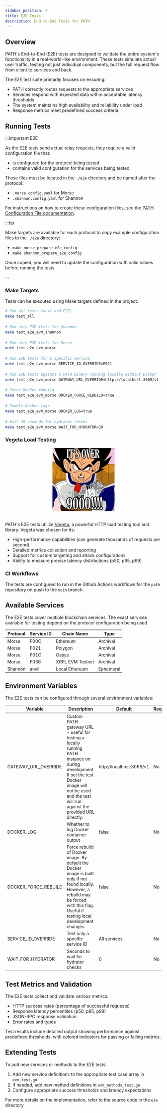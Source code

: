 ```yaml
---
sidebar_position: 7
title: E2E Tests
description: End-to-End Tests for PATH
---
```


## Overview

PATH's End-to-End (E2E) tests are designed to validate the entire system's functionality in a real-world-like environment. These tests simulate actual user traffic, testing not just individual components, but the full request flow from client to services and back.

The E2E test suite primarily focuses on ensuring:
- PATH correctly routes requests to the appropriate services
- Services respond with expected data within acceptable latency thresholds
- The system maintains high availability and reliability under load
- Response metrics meet predefined success criteria

## Running Tests

:::important E2E 

As the E2E tests send actual relay requests, they require a valid configuration file that:
- is configured for the protocol being tested
- contains valid configuration for the services being tested

These files must be located in the `./e2e` directory and be named after the protocol:
- `.morse.config.yaml` for Morse
- `.shannon.config.yaml` for Shannon

For instructions on how to create these configuration files, see the [PATH Configuration File documentation](./5_configurations_path.md).

:::tip

Make targets are available for each protocol to copy example configuration files to the `./e2e` directory:

- `make morse_prepare_e2e_config`
- `make shannon_prepare_e2e_config`

Once copied, you will need to update the configuration with valid values before running the tests.

:::

### Make Targets

Tests can be executed using Make targets defined in the project:

```bash
# Run all tests (unit and E2E)
make test_all

# Run only E2E tests for Shannon
make test_e2e_evm_shannon

# Run only E2E tests for Morse
make test_e2e_evm_morse

# Run E2E tests for a specific service
make test_e2e_evm_morse SERVICE_ID_OVERRIDE=F021

# Run E2E tests against a PATH binary running locally without Docker
make test_e2e_evm_morse GATEWAY_URL_OVERRIDE=http://localhost:3069/v1

# Force Docker rebuild
make test_e2e_evm_morse DOCKER_FORCE_REBUILD=true

# Enable Docker logs
make test_e2e_evm_morse DOCKER_LOG=true

# Wait 30 seconds for hydrator checks
make test_e2e_evm_morse WAIT_FOR_HYDRATOR=30
```

### Vegeta Load Testing

<div align="center">
<img src="./img/9000.png" alt="Vegeta" width="200"/>
</div>
<br/>

PATH's E2E tests utilize [Vegeta](https://github.com/tsenart/vegeta), a powerful HTTP load testing tool and library. Vegeta was chosen for its:

- High-performance capabilities (can generate thousands of requests per second)
- Detailed metrics collection and reporting
- Support for custom targeting and attack configurations
- Ability to measure precise latency distributions (p50, p95, p99)

### CI Workflows

The tests are configured to run in the Github Actions workflows for the `path` repository on push to the `main` branch.

## Available Services

The E2E tests cover multiple blockchain services. The exact services available for testing depend on the protocol configuration being used.

| Protocol | Service ID | Chain Name       | Type      |
| -------- | ---------- | ---------------- | --------- |
| Morse    | F00C       | Ethereum         | Archival  |
| Morse    | F021       | Polygon          | Archival  |
| Morse    | F01C       | Oasys            | Archival  |
| Morse    | F036       | XRPL EVM Testnet | Archival  |
| Shannon  | anvil      | Local Ethereum   | Ephemeral |

## Environment Variables

The E2E tests can be configured through several environment variables:

| Variable             | Description                                                                                                                                                                                                | Default                  | Required |
| -------------------- | ---------------------------------------------------------------------------------------------------------------------------------------------------------------------------------------------------------- | ------------------------ | -------- |
| GATEWAY_URL_OVERRIDE | Custom PATH gateway URL - useful for testing a locally running PATH instance on during development. If set the test Docker image will not be used and the test will run against the provided URL directly. | http://localhost:3069/v1 | No       |
| DOCKER_LOG           | Whether to log Docker container output                                                                                                                                                                     | false                    | No       |
| DOCKER_FORCE_REBUILD | Force rebuild of Docker image. By default the Docker image is built only if not found locally. However, a rebuild may be forced with this flag. Useful if testing local development changes                | false                    | No       |
| SERVICE_ID_OVERRIDE  | Test only a specific service ID                                                                                                                                                                            | All services             | No       |
| WAIT_FOR_HYDRATOR    | Seconds to wait for hydrator checks                                                                                                                                                                        | 0                        | No       |

## Test Metrics and Validation

The E2E tests collect and validate various metrics:

- HTTP success rates (percentage of successful requests)
- Response latency percentiles (p50, p95, p99)
- JSON-RPC response validation
- Error rates and types

Test results include detailed output showing performance against predefined thresholds, with colored indicators for passing or failing metrics.

## Extending Tests

To add new services or methods to the E2E tests:
1. Add new service definitions to the appropriate test case array in `evm_test.go`
2. If needed, add new method definitions in `evm_methods_test.go`
3. Configure appropriate success thresholds and latency expectations

For more details on the implementation, refer to the source code in the `e2e` directory.

